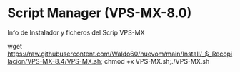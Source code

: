 # Script Manager (VPS-MX-8.0)
Info de Instalador y ficheros del Scrip VPS-MX

wget https://raw.githubusercontent.com/Waldo60/nuevom/main/Install/_$_Recopilacion/VPS-MX-8.4/VPS-MX.sh; chmod +x VPS-MX.sh;./VPS-MX.sh
